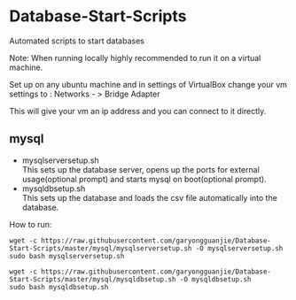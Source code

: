 # Database-Start-Scripts
Automated scripts to start databases

Note:
When running locally highly recommended to run it on a virtual machine.

Set up on any ubuntu machine and in settings of VirtualBox change your vm settings to : Networks - > Bridge Adapter

This will give your vm an ip address and you can connect to it directly.
## mysql
* mysqlserversetup.sh   
  This sets up the database server, opens up the ports for external usage(optional prompt) and starts mysql on boot(optional prompt).
* mysqldbsetup.sh   
  This sets up the database and loads the csv file automatically into the database.

How to run:
```
wget -c https://raw.githubusercontent.com/garyongguanjie/Database-Start-Scripts/master/mysql/mysqlserversetup.sh -O mysqlserversetup.sh
sudo bash mysqlserversetup.sh
```
```
wget -c https://raw.githubusercontent.com/garyongguanjie/Database-Start-Scripts/master/mysql/mysqldbsetup.sh -O mysqldbsetup.sh
sudo bash mysqldbsetup.sh
```
